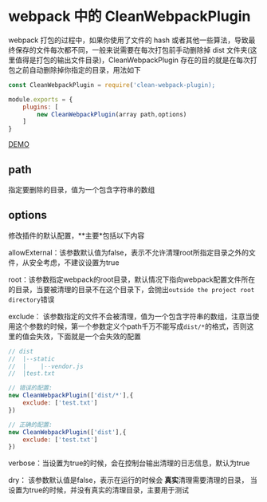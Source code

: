 # webpack 中的 CleanWebpackPlugin

webpack 打包的过程中，如果你使用了文件的 hash 或者其他一些算法，导致最终保存的文件每次都不同，一般来说需要在每次打包前手动删除掉 dist 文件夹(这里值得是打包的输出文件目录)，CleanWebpackPlugin 存在的目的就是在每次打包之前自动删除掉你指定的目录，用法如下

```js
const CleanWebpackPlugin = require('clean-webpack-plugin);

module.exports = {
    plugins: [
        new CleanWebpackPlugin(array path,options)
    ]
}
```
[DEMO](./demo)

## path

指定要删除的目录，值为一个包含字符串的数组

## options

修改插件的默认配置，**主要*包括以下内容

allowExternal：该参数默认值为false，表示不允许清理root所指定目录之外的文件，从安全考虑，不建议设置为true

root：该参数指定webpack的root目录，默认情况下指向webpack配置文件所在的目录，当要被清理的目录不在这个目录下，会抛出`outside the project root directory`错误

exclude： 该参数指定的文件不会被清理，值为一个包含字符串的数组，注意当使用这个参数的时候，第一个参数定义个path千万不能写成`dist/*`的格式，否则这里的值会失效，下面就是一个会失效的配置

```js
// dist
//  |--static
//  |    |--vendor.js
//  |test.txt

// 错误的配置:
new CleanWebpackPlugin(['dist/*'],{
    exclude: ['test.txt']
})

// 正确的配置:
new CleanWebpackPlugin(['dist'],{
    exclude: ['test.txt']
})
```


verbose：当设置为true的时候，会在控制台输出清理的日志信息，默认为true

dry： 该参数默认值是false，表示在运行的时候会 **真实**清理需要清理的目录， 当设置为true的时候，并没有真实的清理目录，主要用于测试
